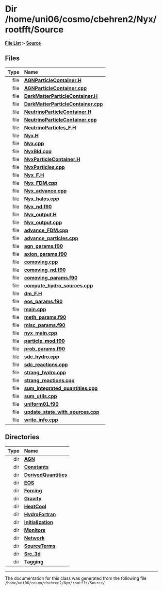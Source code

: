 
# Dir /home/uni06/cosmo/cbehren2/Nyx/rootfft/Source


[**File List**](files.md) **>** [**Source**](dir_74389ed8173ad57b461b9d623a1f3867.md)











## Files

| Type | Name |
| ---: | :--- |
| file | [**AGNParticleContainer.H**](AGNParticleContainer_8H.md) <br> |
| file | [**AGNParticleContainer.cpp**](AGNParticleContainer_8cpp.md) <br> |
| file | [**DarkMatterParticleContainer.H**](DarkMatterParticleContainer_8H.md) <br> |
| file | [**DarkMatterParticleContainer.cpp**](DarkMatterParticleContainer_8cpp.md) <br> |
| file | [**NeutrinoParticleContainer.H**](NeutrinoParticleContainer_8H.md) <br> |
| file | [**NeutrinoParticleContainer.cpp**](NeutrinoParticleContainer_8cpp.md) <br> |
| file | [**NeutrinoParticles\_F.H**](NeutrinoParticles__F_8H.md) <br> |
| file | [**Nyx.H**](Source_2Nyx_8H.md) <br> |
| file | [**Nyx.cpp**](Nyx_8cpp.md) <br> |
| file | [**NyxBld.cpp**](NyxBld_8cpp.md) <br> |
| file | [**NyxParticleContainer.H**](NyxParticleContainer_8H.md) <br> |
| file | [**NyxParticles.cpp**](NyxParticles_8cpp.md) <br> |
| file | [**Nyx\_F.H**](Nyx__F_8H.md) <br> |
| file | [**Nyx\_FDM.cpp**](Source_2Nyx__FDM_8cpp.md) <br> |
| file | [**Nyx\_advance.cpp**](Nyx__advance_8cpp.md) <br> |
| file | [**Nyx\_halos.cpp**](Nyx__halos_8cpp.md) <br> |
| file | [**Nyx\_nd.f90**](Nyx__nd_8f90.md) <br> |
| file | [**Nyx\_output.H**](Nyx__output_8H.md) <br> |
| file | [**Nyx\_output.cpp**](Nyx__output_8cpp.md) <br> |
| file | [**advance\_FDM.cpp**](Source_2advance__FDM_8cpp.md) <br> |
| file | [**advance\_particles.cpp**](advance__particles_8cpp.md) <br> |
| file | [**agn\_params.f90**](agn__params_8f90.md) <br> |
| file | [**axion\_params.f90**](Source_2axion__params_8f90.md) <br> |
| file | [**comoving.cpp**](comoving_8cpp.md) <br> |
| file | [**comoving\_nd.f90**](comoving__nd_8f90.md) <br> |
| file | [**comoving\_params.f90**](comoving__params_8f90.md) <br> |
| file | [**compute\_hydro\_sources.cpp**](compute__hydro__sources_8cpp.md) <br> |
| file | [**dm\_F.H**](dm__F_8H.md) <br> |
| file | [**eos\_params.f90**](eos__params_8f90.md) <br> |
| file | [**main.cpp**](main_8cpp.md) <br> |
| file | [**meth\_params.f90**](meth__params_8f90.md) <br> |
| file | [**misc\_params.f90**](misc__params_8f90.md) <br> |
| file | [**nyx\_main.cpp**](nyx__main_8cpp.md) <br> |
| file | [**particle\_mod.f90**](particle__mod_8f90.md) <br> |
| file | [**prob\_params.f90**](prob__params_8f90.md) <br> |
| file | [**sdc\_hydro.cpp**](sdc__hydro_8cpp.md) <br> |
| file | [**sdc\_reactions.cpp**](sdc__reactions_8cpp.md) <br> |
| file | [**strang\_hydro.cpp**](strang__hydro_8cpp.md) <br> |
| file | [**strang\_reactions.cpp**](strang__reactions_8cpp.md) <br> |
| file | [**sum\_integrated\_quantities.cpp**](sum__integrated__quantities_8cpp.md) <br> |
| file | [**sum\_utils.cpp**](sum__utils_8cpp.md) <br> |
| file | [**uniform01.f90**](uniform01_8f90.md) <br> |
| file | [**update\_state\_with\_sources.cpp**](update__state__with__sources_8cpp.md) <br> |
| file | [**write\_info.cpp**](write__info_8cpp.md) <br> |

## Directories

| Type | Name |
| ---: | :--- |
| dir | [**AGN**](dir_ae7083928535d9dc761b73e4a2ad022f.md) <br> |
| dir | [**Constants**](dir_07f778f17d33213a19d33863e392ca9b.md) <br> |
| dir | [**DerivedQuantities**](dir_2c61180f16f9dfbd2bd571bcae5f2822.md) <br> |
| dir | [**EOS**](dir_2a6406f09975eea078703cc63b0e3416.md) <br> |
| dir | [**Forcing**](dir_45682215f16eaf57f766b3c547de68bc.md) <br> |
| dir | [**Gravity**](dir_fdbf5007869eac89a42b1cd44aeda050.md) <br> |
| dir | [**HeatCool**](dir_8c890215953ac09098af8cb94c8b9fc0.md) <br> |
| dir | [**HydroFortran**](dir_1fab266cd447ad3f3624320661f845f1.md) <br> |
| dir | [**Initialization**](dir_71a4420ed1f8982e7234eb6a0b7e6d5d.md) <br> |
| dir | [**Monitors**](dir_4fa83310393b8822261146acd1fffc8a.md) <br> |
| dir | [**Network**](dir_42bb2cb79beb2277fb25f45fdc565a0d.md) <br> |
| dir | [**SourceTerms**](dir_7c1c0d2e2a0285e12a54f57a60f809aa.md) <br> |
| dir | [**Src\_3d**](dir_723248e6e98dc7cb10ec13b7569a328c.md) <br> |
| dir | [**Tagging**](dir_c14a965952b26c2f69053cc66c8fb69f.md) <br> |

















------------------------------
The documentation for this class was generated from the following file `/home/uni06/cosmo/cbehren2/Nyx/rootfft/Source/`